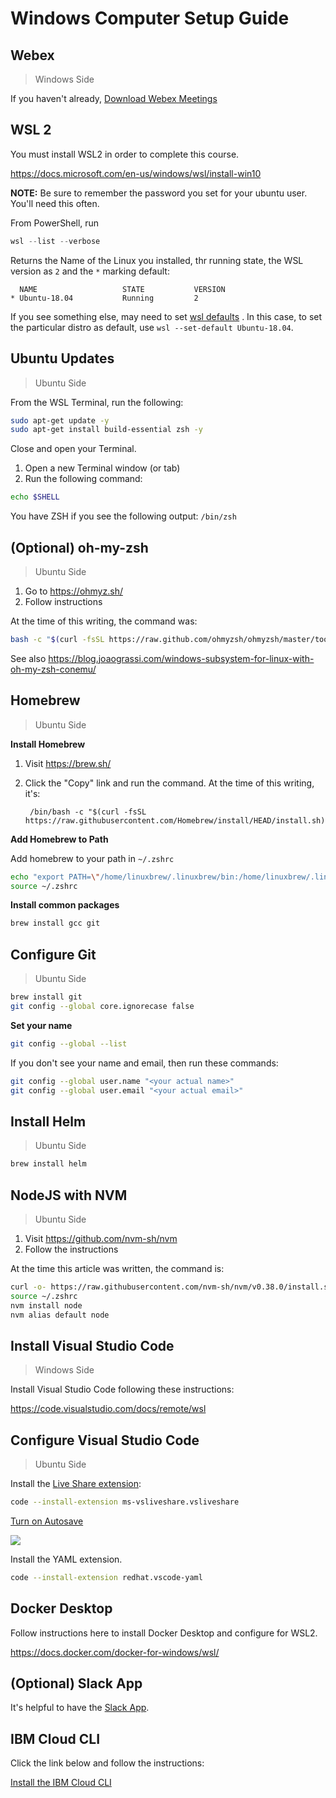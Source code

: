 # Windows Computer Setup Guide

## Webex

> Windows Side

If you haven't already, [Download Webex Meetings](https://www.webex.com/downloads.html)

## WSL 2

You must install WSL2 in order to complete this course.

https://docs.microsoft.com/en-us/windows/wsl/install-win10

**NOTE:** Be sure to remember the password you set for your ubuntu user. You'll need this often.

From PowerShell, run

```powershell
wsl --list --verbose
```

Returns the Name of the Linux you installed, thr running state, the WSL version as `2` and the `*` marking default:

```text
  NAME                   STATE           VERSION
* Ubuntu-18.04           Running         2
```

If you see something else, may need to set [wsl defaults](https://docs.microsoft.com/en-us/windows/wsl/install-win10#set-your-distribution-version-to-wsl-1-or-wsl-2) . In this case, to set the particular distro as default, use `wsl --set-default Ubuntu-18.04`.

## Ubuntu Updates

> Ubuntu Side

From the WSL Terminal, run the following:

```bash
sudo apt-get update -y
sudo apt-get install build-essential zsh -y
```

Close and open your Terminal.

1. Open a new Terminal window (or tab)
1. Run the following command:

```bash
echo $SHELL
```

You have ZSH if you see the following output: `/bin/zsh`

## (Optional) oh-my-zsh

> Ubuntu Side

1. Go to https://ohmyz.sh/
1. Follow instructions

At the time of this writing, the command was:

```bash
bash -c "$(curl -fsSL https://raw.github.com/ohmyzsh/ohmyzsh/master/tools/install.sh)"
```

See also https://blog.joaograssi.com/windows-subsystem-for-linux-with-oh-my-zsh-conemu/

## Homebrew

> Ubuntu Side

**Install Homebrew**

1.  Visit https://brew.sh/
1.  Click the "Copy" link and run the command. At the time of this writing, it's:

         /bin/bash -c "$(curl -fsSL https://raw.githubusercontent.com/Homebrew/install/HEAD/install.sh)"

**Add Homebrew to Path**

Add homebrew to your path in `~/.zshrc`

```bash
echo "export PATH=\"/home/linuxbrew/.linuxbrew/bin:/home/linuxbrew/.linuxbrew/sbin:\$PATH\"" >> ~/.zshrc
source ~/.zshrc
```

**Install common packages**

```bash
brew install gcc git
```

## Configure Git

> Ubuntu Side

```bash
brew install git
git config --global core.ignorecase false
```

**Set your name**

```bash
git config --global --list
```

If you don't see your name and email, then run these commands:

```bash
git config --global user.name "<your actual name>"
git config --global user.email "<your actual email>"
```

## Install Helm

> Ubuntu Side

```bash
brew install helm
```

## NodeJS with NVM

> Ubuntu Side

1. Visit https://github.com/nvm-sh/nvm
1. Follow the instructions

At the time this article was written, the command is:

```bash
curl -o- https://raw.githubusercontent.com/nvm-sh/nvm/v0.38.0/install.sh | bash
source ~/.zshrc
nvm install node
nvm alias default node
```

## Install Visual Studio Code

> Windows Side

Install Visual Studio Code following these instructions:

https://code.visualstudio.com/docs/remote/wsl

## Configure Visual Studio Code

> Ubuntu Side

Install the [Live Share extension](https://marketplace.visualstudio.com/items?itemName=ms-vsliveshare.vsliveshare):

```bash
code --install-extension ms-vsliveshare.vsliveshare
```

[Turn on Autosave](https://code.visualstudio.com/docs/editor/codebasics#_save-auto-save)

![](../img/vscode-autosave.png)

Install the YAML extension.

```bash
code --install-extension redhat.vscode-yaml
```

## Docker Desktop

Follow instructions here to install Docker Desktop and configure for WSL2.

https://docs.docker.com/docker-for-windows/wsl/

## (Optional) Slack App

It's helpful to have the [Slack App](https://slack.com/downloads/windows).

## IBM Cloud CLI

Click the link below and follow the instructions:

[Install the IBM Cloud CLI](./ibmcloud.md)
